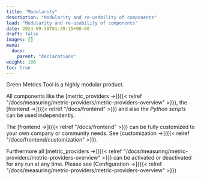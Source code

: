 ```yaml
---
title: "Modularity"
description: "Modularity and re-usability of components"
lead: "Modularity and re-usability of components"
date: 2024-09-30T01:49:15+00:00
draft: false
images: []
menu:
  docs:
    parent: "declarations"
weight: 100
toc: true
---
```


Green Metrics Tool is a highly modular product.

All components like the [metric_providers →]({{< relref "/docs/measuring/metric-providers/metric-providers-overview" >}}), the 
[frontend →]({{< relref "/docs/frontend" >}}) and also the *Python scripts* can be used independently.

The [frontend →]({{< relref "/docs/frontend" >}}) can be fully customized to your own company or community needs. See [customization →]({{< relref "/docs/frontend/customization" >}}).

Furthermore all [metric_providers →]({{< relref "/docs/measuring/metric-providers/metric-providers-overview" >}}) can 
be activated or deactivated for any run at any time. Please see [Configuration →]({{< relref "/docs/measuring/metric-providers/metric-providers-overview" >}})

